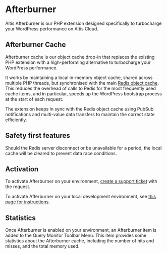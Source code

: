 # Afterburner

Altis Afterburner is our PHP extension designed specifically to turbocharge your WordPress performance on Altis Cloud.

## Afterburner Cache

Afterburner cache is our object cache drop-in that replaces the existing PHP extension with a high-performing alternative to
turbocharge your WordPress performance.

It works by maintaining a local in-memory object cache, shared across multiple PHP threads, but synchronised with the
main [Redis object cache](./object-cache.md). This reduces the overhead of calls to Redis for the most frequently used cache items,
and in particular, speeds up the WordPress bootstrap process at the start of each request.

The extension keeps in sync with the Redis object cache using PubSub notifications and multi-value data transfers to maintain the
correct state efficiently.

## Safety first features

Should the Redis server disconnect or be unavailable for a period, the local cache will be cleared to prevent data race conditions.

## Activation

To activate Afterburner on your environment, [create a support ticket](support://new) with the request.

To activate Afterburner on your local development environment, see
[this page for instructions](docs://local-server/using-afterburner.md).

## Statistics

Once Afterburner is enabled on your environment, an Afterburner item is added to the Query Monitor Toolbar Menu. This item
provides some statistics about the Afterburner cache, including the number of hits and misses, and the total memory used.
